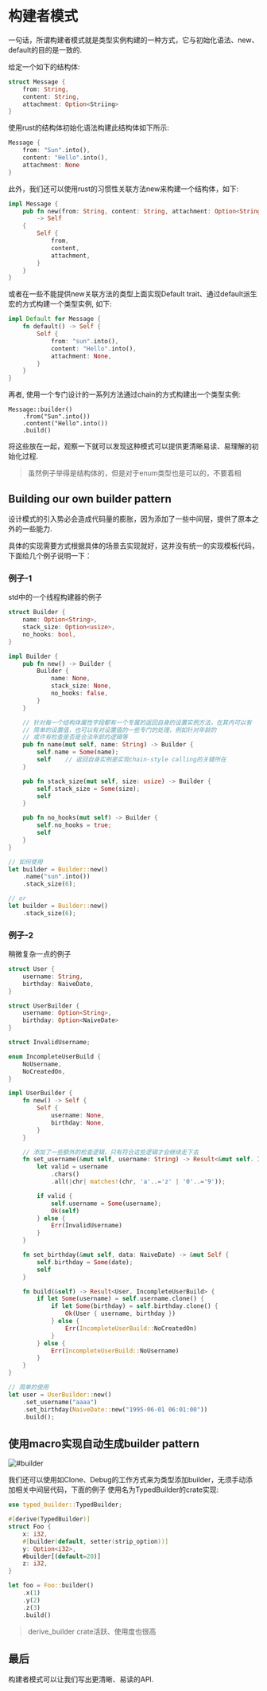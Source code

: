 # 构建者模式

一句话，所谓构建者模式就是类型实例构建的一种方式，它与初始化语法、new、default的目的是一致的.


给定一个如下的结构体:

```rust
struct Message {
    from: String,
    content: String,
    attachment: Option<Striing>
}
```

使用rust的结构体初始化语法构建此结构体如下所示:

```rust
Message {
    from: "Sun".into(),
    content: "Hello".into(),
    attachment: None
}
```

此外，我们还可以使用rust的习惯性关联方法new来构建一个结构体，如下:

```rust
impl Message {
    pub fn new(from: String, content: String, attachment: Option<String>)
        -> Self
    {
        Self {
            from,
            content,
            attachment,
        }
    }
}
```

或者在一些不能提供new关联方法的类型上面实现Default trait、通过default派生宏的方式构建一个类型实例, 如下:

```rust
impl Default for Message {
    fn default() -> Self {
        Self {
            from: "sun".into(),
            content: "Hello".into(),
            attachment: None,
        }
    }
}
```

再者, 使用一个专门设计的一系列方法通过chain的方式构建出一个类型实例:

```
Message::builder()
    .from("Sun".into())
    .content("Hello".into())
    .build()
```

将这些放在一起，观察一下就可以发现这种模式可以提供更清晰易读、易理解的初始化过程.


> 虽然例子举得是结构体的，但是对于enum类型也是可以的，不要着相


## Building our own builder pattern

设计模式的引入势必会造成代码量的膨胀，因为添加了一些中间层，提供了原本之外的一些能力.

具体的实现需要方式根据具体的场景去实现就好，这并没有统一的实现模板代码，下面给几个例子说明一下：


### 例子-1

std中的一个线程构建器的例子

```rust
struct Builder {
    name: Option<String>,
    stack_size: Option<usize>,
    no_hooks: bool,
}

impl Builder {
    pub fn new() -> Builder {
        Builder {
            name: None,
            stack_size: None,
            no_hooks: false,
        }
    }

    // 针对每一个结构体属性字段都有一个专属的返回自身的设置实例方法，在其内可以有
    // 简单的设置值，也可以有对设置值的一些专门的处理，例如针对年龄的
    // 或许有检查是否是合法年龄的逻辑等
    pub fn name(mut self, name: String) -> Builder {
        self.name = Some(name);
        self    // 返回自身实例是实现chain-style calling的关键所在
    }

    pub fn stack_size(mut self, size: usize) -> Builder {
        self.stack_size = Some(size);
        self
    }

    pub fn no_hooks(mut self) -> Builder {
        self.no_hooks = true;
        self
    }
}

// 如何使用
let builder = Builder::new()
    .name("sun".into())
    .stack_size(6);

// or
let builder = Builder::new()
    .stack_size(6);
```

### 例子-2

稍微复杂一点的例子

```rust
struct User {
    username: String,
    birthday: NaiveDate,
}

struct UserBuilder {
    username: Option<String>,
    birthday: Option<NaiveDate>
}

struct InvalidUsername;

enum IncompleteUserBuild {
    NoUsername,
    NoCreatedOn,
}

impl UserBuilder {
    fn new() -> Self {
        Self {
            username: None,
            birthday: None,
        }
    }

    // 添加了一些额外的检查逻辑，只有符合这些逻辑才会继续走下去
    fn set_username(&mut self, username: String) -> Result<&mut self. InvalidUsername> {
        let valid = username
            .chars()
            .all(|chr| matches!(chr, 'a'..='z' | '0'..='9'));

        if valid {
            self.username = Some(username);
            Ok(self)
        } else {
            Err(InvalidUsername)
        }
    }

    fn set_birthday(&mut self, data: NaiveDate) -> &mut Self {
        self.birthday = Some(date);
        self
    }

    fn build(&self) -> Result<User, IncompleteUserBuild> {
        if let Some(username) = self.username.clone() {
            if let Some(birthday) = self.birthday.clone() {
                Ok(User { username, birthday })
            } else {
                Err(IncompleteUserBuild::NoCreatedOn)
            }
        } else {
            Err(IncompleteUserBuild::NoUsername)
        }
    }
}

// 简单的使用
let user = UserBuilder::new()
    .set_username("aaaa")
    .set_birthday(NaiveDate::new("1995-06-01 06:01:00"))
    .build();
```


## 使用macro实现自动生成builder pattern

![#builder](https://lib.rs/keywords/builder)

我们还可以使用如Clone、Debug的工作方式来为类型添加builder，无须手动添加相关中间层代码，下面的例子
使用名为TypedBuilder的crate实现:

```rust
use typed_builder::TypedBuilder;

#[derive(TypedBuilder)]
struct Foo {
    x: i32,
    #[builder(default, setter(strip_option))]
    y: Option<i32>,
    #builder[(default=20)]
    z: i32,
}

let foo = Foo::builder()
    .x(1)
    .y(2)
    .z(3)
    .build()
```

> derive_builder crate活跃、使用度也很高


## 最后

构建者模式可以让我们写出更清晰、易读的API.

